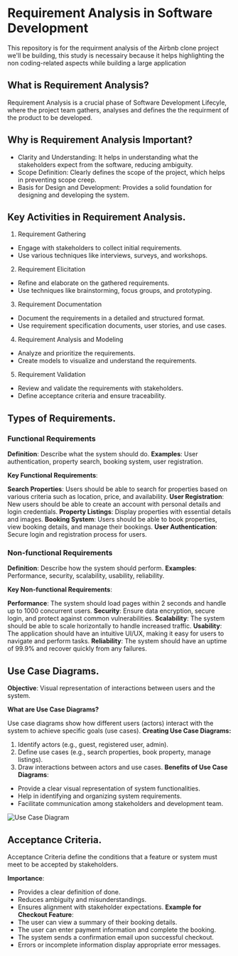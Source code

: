# Requirement Analysis in Software Development
This repository is for the requirment analysis of the Airbnb clone project we'll be building, this study is necessairy because it helps highlighting the non coding-related aspects while building a large application

## What is Requirement Analysis?
Requirement Analysis is a crucial phase of Software Development Lifecyle, where the project team gathers, analyses and defines the the requirment of the product to be developed.

## Why is Requirement Analysis Important?
- Clarity and Understanding: It helps in understanding what the stakeholders expect from the software, reducing ambiguity.
- Scope Definition: Clearly defines the scope of the project, which helps in preventing scope creep.
- Basis for Design and Development: Provides a solid foundation for designing and developing the system.

## Key Activities in Requirement Analysis.
1. Requirement Gathering
- Engage with stakeholders to collect initial requirements.
- Use various techniques like interviews, surveys, and workshops.
2. Requirement Elicitation
- Refine and elaborate on the gathered requirements.
- Use techniques like brainstorming, focus groups, and prototyping.
3. Requirement Documentation
- Document the requirements in a detailed and structured format.
- Use requirement specification documents, user stories, and use cases.
4. Requirement Analysis and Modeling
- Analyze and prioritize the requirements.
- Create models to visualize and understand the requirements.
5. Requirement Validation
- Review and validate the requirements with stakeholders.
- Define acceptance criteria and ensure traceability.

## Types of Requirements.
### Functional Requirements

**Definition**: Describe what the system should do.
**Examples**: User authentication, property search, booking system, user registration.

**Key Functional Requirements**:

**Search Properties**: Users should be able to search for properties based on various criteria such as location, price, and availability.
**User Registration**: New users should be able to create an account with personal details and login credentials.
**Property Listings**: Display properties with essential details and images.
**Booking System**: Users should be able to book properties, view booking details, and manage their bookings.
**User Authentication**: Secure login and registration process for users.

### Non-functional Requirements

**Definition**: Describe how the system should perform.
**Examples**: Performance, security, scalability, usability, reliability.

**Key Non-functional Requirements**:

**Performance**: The system should load pages within 2 seconds and handle up to 1000 concurrent users.
**Security**: Ensure data encryption, secure login, and protect against common vulnerabilities.
**Scalability**: The system should be able to scale horizontally to handle increased traffic.
**Usability**: The application should have an intuitive UI/UX, making it easy for users to navigate and perform tasks.
**Reliability**: The system should have an uptime of 99.9% and recover quickly from any failures.

## Use Case Diagrams.

**Objective**: Visual representation of interactions between users and the system.

**What are Use Case Diagrams?**

Use case diagrams show how different users (actors) interact with the system to achieve specific goals (use cases).
**Creating Use Case Diagrams:**

1. Identify actors (e.g., guest, registered user, admin).
2. Define use cases (e.g., search properties, book property, manage listings).
3. Draw interactions between actors and use cases.
**Benefits of Use Case Diagrams**:

- Provide a clear visual representation of system functionalities.
- Help in identifying and organizing system requirements.
- Facilitate communication among stakeholders and development team.

![Use Case Diagram](alx-booking-uc.png)  

## Acceptance Criteria.

Acceptance Criteria define the conditions that a feature or system must meet to be accepted by stakeholders.

**Importance**:
- Provides a clear definition of done.
- Reduces ambiguity and misunderstandings.
- Ensures alignment with stakeholder expectations.
**Example for Checkout Feature**:
- The user can view a summary of their booking details.
- The user can enter payment information and complete the booking.
- The system sends a confirmation email upon successful checkout.
- Errors or incomplete information display appropriate error messages.

